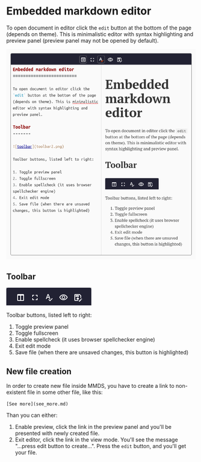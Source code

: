 Embedded markdown editor
=========================

To open document in editor click the `edit` button at the bottom of the page (depends on theme). This is minimalistic editor with syntax highlighting and preview panel (preview panel may not be opened by default).

![screenshot of the editor](pix/editor_screenshot.png)

Toolbar
-------

![toolbar](pix/toolbar2.png)  

Toolbar buttons, listed left to right:

1. Toggle preview panel
2. Toggle fullscreen
3. Enable spellcheck (it uses browser spellchecker engine)
4. Exit edit mode
5. Save file (when there are unsaved changes, this button is highlighted) 

New file creation
----------------- 
In order to create new file inside MMDS, you have to create a link to non-existent file in some other file, like this:

```
[See more](see_more.md)
``` 
Than you can either:
1. Enable preview, click the link in the preview panel and you'll be presented with newly created file.
2. Exit editor, click the link in the view mode. You'll see the message "...press edit button to create...". Press the `edit` button, and you'll get your file. 